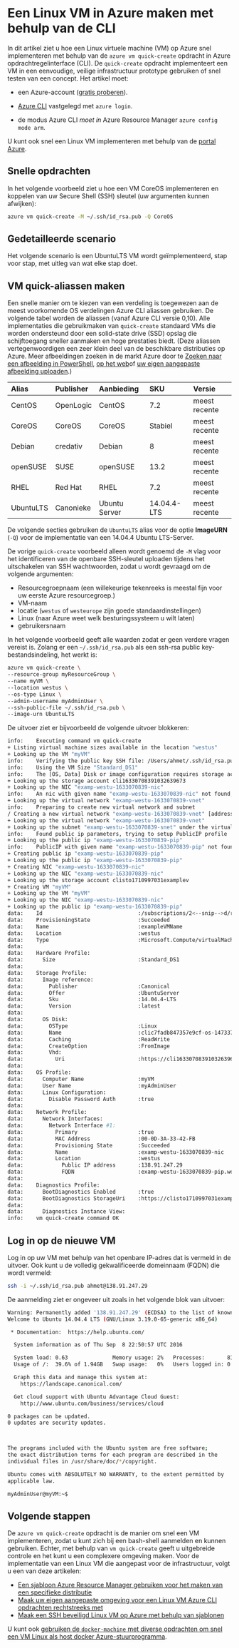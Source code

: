 <properties
   pageTitle="Een Linux VM in Azure maken met behulp van de CLI | Microsoft Azure"
   description="Een Linux VM in Azure maken met behulp van de CLI."
   services="virtual-machines-linux"
   documentationCenter=""
   authors="vlivech"
   manager="timlt"
   editor=""/>

<tags
   ms.service="virtual-machines-linux"
   ms.devlang="NA"
   ms.topic="hero-article"
   ms.tgt_pltfrm="vm-linux"
   ms.workload="infrastructure"
   ms.date="10/27/2016"
   ms.author="v-livech"/>


# <a name="create-a-linux-vm-on-azure-by-using-the-cli"></a>Een Linux VM in Azure maken met behulp van de CLI

In dit artikel ziet u hoe een Linux virtuele machine (VM) op Azure snel implementeren met behulp van de `azure vm quick-create` opdracht in Azure opdrachtregelinterface (CLI). De `quick-create` opdracht implementeert een VM in een eenvoudige, veilige infrastructuur prototype gebruiken of snel testen van een concept. Het artikel moet:

- een Azure-account ([gratis proberen](https://azure.microsoft.com/pricing/free-trial/)).

- [Azure CLI](../xplat-cli-install.md) vastgelegd met `azure login`.

- de modus Azure CLI _moet in_ Azure Resource Manager `azure config mode arm`.

U kunt ook snel een Linux VM implementeren met behulp van de [portal Azure](virtual-machines-linux-quick-create-portal.md).

## <a name="quick-commands"></a>Snelle opdrachten

In het volgende voorbeeld ziet u hoe een VM CoreOS implementeren en koppelen van uw Secure Shell (SSH) sleutel (uw argumenten kunnen afwijken):

```bash
azure vm quick-create -M ~/.ssh/id_rsa.pub -Q CoreOS
```

## <a name="detailed-walkthrough"></a>Gedetailleerde scenario

Het volgende scenario is een UbuntuLTS VM wordt geïmplementeerd, stap voor stap, met uitleg van wat elke stap doet.

## <a name="vm-quick-create-aliases"></a>VM quick-aliassen maken

Een snelle manier om te kiezen van een verdeling is toegewezen aan de meest voorkomende OS verdelingen Azure CLI aliassen gebruiken. De volgende tabel worden de aliassen (vanaf Azure CLI versie 0,10). Alle implementaties die gebruikmaken van `quick-create` standaard VMs die worden ondersteund door een solid-state drive (SSD) opslag die schijftoegang sneller aanmaken en hoge prestaties biedt. (Deze aliassen vertegenwoordigen een zeer klein deel van de beschikbare distributies op Azure. Meer afbeeldingen zoeken in de markt Azure door te [Zoeken naar een afbeelding in PowerShell](virtual-machines-linux-cli-ps-findimage.md), [op het web](https://azure.microsoft.com/marketplace/virtual-machines/)of [uw eigen aangepaste afbeelding uploaden](virtual-machines-linux-create-upload-generic.md).)

| Alias     | Publisher | Aanbieding        | SKU         | Versie |
|:----------|:----------|:-------------|:------------|:--------|
| CentOS    | OpenLogic | CentOS       | 7.2         | meest recente  |
| CoreOS    | CoreOS    | CoreOS       | Stabiel      | meest recente  |
| Debian    | credativ  | Debian       | 8           | meest recente  |
| openSUSE  | SUSE      | openSUSE     | 13.2        | meest recente  |
| RHEL      | Red Hat    | RHEL         | 7.2         | meest recente  |
| UbuntuLTS | Canonieke | Ubuntu Server | 14.04.4-LTS | meest recente  |

De volgende secties gebruiken de `UbuntuLTS` alias voor de optie **ImageURN** (`-Q`) voor de implementatie van een 14.04.4 Ubuntu LTS-Server.

De vorige `quick-create` voorbeeld alleen wordt genoemd de `-M` vlag voor het identificeren van de openbare SSH-sleutel uploaden tijdens het uitschakelen van SSH wachtwoorden, zodat u wordt gevraagd om de volgende argumenten:

- Resourcegroepnaam (een willekeurige tekenreeks is meestal fijn voor uw eerste Azure resourcegroep.)
- VM-naam
- locatie (`westus` of `westeurope` zijn goede standaardinstellingen)
- Linux (naar Azure weet welk besturingssysteem u wilt laten)
- gebruikersnaam

In het volgende voorbeeld geeft alle waarden zodat er geen verdere vragen vereist is. Zolang er een `~/.ssh/id_rsa.pub` als een ssh-rsa public key-bestandsindeling, het werkt is:

```bash
azure vm quick-create \
--resource-group myResourceGroup \
--name myVM \
--location westus \
--os-type Linux \
--admin-username myAdminUser \
--ssh-public-file ~/.ssh/id_rsa.pub \
--image-urn UbuntuLTS
```

De uitvoer ziet er bijvoorbeeld de volgende uitvoer blokkeren:

```bash
info:    Executing command vm quick-create
+ Listing virtual machine sizes available in the location "westus"
+ Looking up the VM "myVM"
info:    Verifying the public key SSH file: /Users/ahmet/.ssh/id_rsa.pub
info:    Using the VM Size "Standard_DS1"
info:    The [OS, Data] Disk or image configuration requires storage account
+ Looking up the storage account cli16330708391032639673
+ Looking up the NIC "examp-westu-1633070839-nic"
info:    An nic with given name "examp-westu-1633070839-nic" not found, creating a new one
+ Looking up the virtual network "examp-westu-1633070839-vnet"
info:    Preparing to create new virtual network and subnet
/ Creating a new virtual network "examp-westu-1633070839-vnet" [address prefix: "10.0.0.0/16"] with subnet "examp-westu-1633070839-snet" [address prefix: "10.+.1.0/24"]
+ Looking up the virtual network "examp-westu-1633070839-vnet"
+ Looking up the subnet "examp-westu-1633070839-snet" under the virtual network "examp-westu-1633070839-vnet"
info:    Found public ip parameters, trying to setup PublicIP profile
+ Looking up the public ip "examp-westu-1633070839-pip"
info:    PublicIP with given name "examp-westu-1633070839-pip" not found, creating a new one
+ Creating public ip "examp-westu-1633070839-pip"
+ Looking up the public ip "examp-westu-1633070839-pip"
+ Creating NIC "examp-westu-1633070839-nic"
+ Looking up the NIC "examp-westu-1633070839-nic"
+ Looking up the storage account clisto1710997031examplev
+ Creating VM "myVM"
+ Looking up the VM "myVM"
+ Looking up the NIC "examp-westu-1633070839-nic"
+ Looking up the public ip "examp-westu-1633070839-pip"
data:    Id                              :/subscriptions/2<--snip-->d/resourceGroups/exampleResourceGroup/providers/Microsoft.Compute/virtualMachines/exampleVMName
data:    ProvisioningState               :Succeeded
data:    Name                            :exampleVMName
data:    Location                        :westus
data:    Type                            :Microsoft.Compute/virtualMachines
data:
data:    Hardware Profile:
data:      Size                          :Standard_DS1
data:
data:    Storage Profile:
data:      Image reference:
data:        Publisher                   :Canonical
data:        Offer                       :UbuntuServer
data:        Sku                         :14.04.4-LTS
data:        Version                     :latest
data:
data:      OS Disk:
data:        OSType                      :Linux
data:        Name                        :clic7fadb847357e9cf-os-1473374894359
data:        Caching                     :ReadWrite
data:        CreateOption                :FromImage
data:        Vhd:
data:          Uri                       :https://cli16330708391032639673.blob.core.windows.net/vhds/clic7fadb847357e9cf-os-1473374894359.vhd
data:
data:    OS Profile:
data:      Computer Name                 :myVM
data:      User Name                     :myAdminUser
data:      Linux Configuration:
data:        Disable Password Auth       :true
data:
data:    Network Profile:
data:      Network Interfaces:
data:        Network Interface #1:
data:          Primary                   :true
data:          MAC Address               :00-0D-3A-33-42-FB
data:          Provisioning State        :Succeeded
data:          Name                      :examp-westu-1633070839-nic
data:          Location                  :westus
data:            Public IP address       :138.91.247.29
data:            FQDN                    :examp-westu-1633070839-pip.westus.cloudapp.azure.com
data:
data:    Diagnostics Profile:
data:      BootDiagnostics Enabled       :true
data:      BootDiagnostics StorageUri    :https://clisto1710997031examplev.blob.core.windows.net/
data:
data:      Diagnostics Instance View:
info:    vm quick-create command OK
```

## <a name="log-in-to-the-new-vm"></a>Log in op de nieuwe VM

Log in op uw VM met behulp van het openbare IP-adres dat is vermeld in de uitvoer. Ook kunt u de volledig gekwalificeerde domeinnaam (FQDN) die wordt vermeld:

```bash
ssh -i ~/.ssh/id_rsa.pub ahmet@138.91.247.29
```

De aanmelding ziet er ongeveer uit zoals in het volgende blok van uitvoer:

```bash
Warning: Permanently added '138.91.247.29' (ECDSA) to the list of known hosts.
Welcome to Ubuntu 14.04.4 LTS (GNU/Linux 3.19.0-65-generic x86_64)

 * Documentation:  https://help.ubuntu.com/

  System information as of Thu Sep  8 22:50:57 UTC 2016

  System load: 0.63              Memory usage: 2%   Processes:       81
  Usage of /:  39.6% of 1.94GB   Swap usage:   0%   Users logged in: 0

  Graph this data and manage this system at:
    https://landscape.canonical.com/

  Get cloud support with Ubuntu Advantage Cloud Guest:
    http://www.ubuntu.com/business/services/cloud

0 packages can be updated.
0 updates are security updates.



The programs included with the Ubuntu system are free software;
the exact distribution terms for each program are described in the
individual files in /usr/share/doc/*/copyright.

Ubuntu comes with ABSOLUTELY NO WARRANTY, to the extent permitted by
applicable law.

myAdminUser@myVM:~$
```

## <a name="next-steps"></a>Volgende stappen

De `azure vm quick-create` opdracht is de manier om snel een VM implementeren, zodat u kunt zich bij een bash-shell aanmelden en kunnen gebruiken. Echter, met behulp van `vm quick-create` geeft u uitgebreide controle en het kunt u een complexere omgeving maken.  Voor de implementatie van een Linux VM die aangepast voor de infrastructuur, volgt u een van deze artikelen:

- [Een sjabloon Azure Resource Manager gebruiken voor het maken van een specifieke distributie](virtual-machines-linux-cli-deploy-templates.md)
- [Maak uw eigen aangepaste omgeving voor een Linux VM Azure CLI opdrachten rechtstreeks met](virtual-machines-linux-create-cli-complete.md)
- [Maak een SSH beveiligd Linux VM op Azure met behulp van sjablonen](virtual-machines-linux-create-ssh-secured-vm-from-template.md)

U kunt ook [gebruiken de `docker-machine` met diverse opdrachten om snel een VM Linux als host docker Azure-stuurprogramma](virtual-machines-linux-docker-machine.md).
